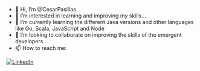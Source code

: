 - 👋 Hi, I’m @CesarPasillas
- 👀 I’m interested in learning and improving my skills...
- 🌱 I’m currently learning the different Java versions and other languages like Go, Scala, JavaScript and Node
- 💞️ I’m looking to collaborate on improving the skills of the emergent developers...
- 📫 How to reach me:

[![LinkedIn](https://content.linkedin.com/content/dam/me/business/en-us/amp/brand-site/v2/bg/LI-Bug.svg.original.svg)](https://www.linkedin.com/in/cesar-pasillas/)

<!---
CesarPasillas/CesarPasillas is a ✨ special ✨ repository because its `README.md` (this file) appears on your GitHub profile.
You can click the Preview link to take a look at your changes.
--->
